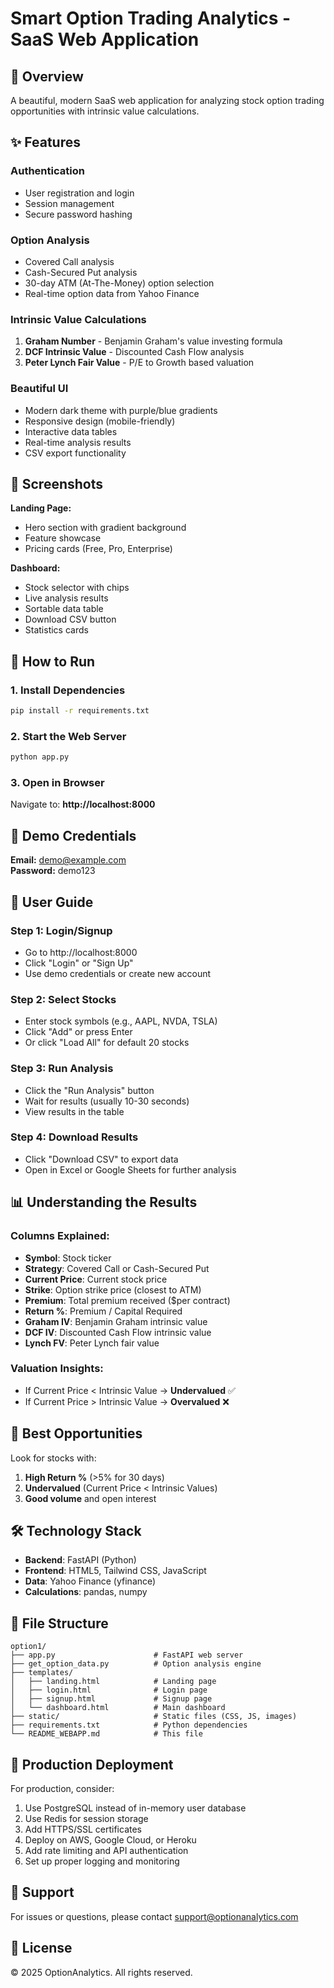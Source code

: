 # Smart Option Trading Analytics - SaaS Web Application

## 🚀 Overview

A beautiful, modern SaaS web application for analyzing stock option trading opportunities with intrinsic value calculations.

## ✨ Features

### **Authentication**
- User registration and login
- Session management
- Secure password hashing

### **Option Analysis**
- Covered Call analysis
- Cash-Secured Put analysis
- 30-day ATM (At-The-Money) option selection
- Real-time option data from Yahoo Finance

### **Intrinsic Value Calculations**
1. **Graham Number** - Benjamin Graham's value investing formula
2. **DCF Intrinsic Value** - Discounted Cash Flow analysis
3. **Peter Lynch Fair Value** - P/E to Growth based valuation

### **Beautiful UI**
- Modern dark theme with purple/blue gradients
- Responsive design (mobile-friendly)
- Interactive data tables
- Real-time analysis results
- CSV export functionality

## 🎨 Screenshots

**Landing Page:**
- Hero section with gradient background
- Feature showcase
- Pricing cards (Free, Pro, Enterprise)

**Dashboard:**
- Stock selector with chips
- Live analysis results
- Sortable data table
- Download CSV button
- Statistics cards

## 🏃 How to Run

### 1. Install Dependencies
```bash
pip install -r requirements.txt
```

### 2. Start the Web Server
```bash
python app.py
```

### 3. Open in Browser
Navigate to: **http://localhost:8000**

## 🔐 Demo Credentials

**Email:** demo@example.com  
**Password:** demo123

## 📱 User Guide

### Step 1: Login/Signup
- Go to http://localhost:8000
- Click "Login" or "Sign Up"
- Use demo credentials or create new account

### Step 2: Select Stocks
- Enter stock symbols (e.g., AAPL, NVDA, TSLA)
- Click "Add" or press Enter
- Or click "Load All" for default 20 stocks

### Step 3: Run Analysis
- Click the "Run Analysis" button
- Wait for results (usually 10-30 seconds)
- View results in the table

### Step 4: Download Results
- Click "Download CSV" to export data
- Open in Excel or Google Sheets for further analysis

## 📊 Understanding the Results

### **Columns Explained:**
- **Symbol**: Stock ticker
- **Strategy**: Covered Call or Cash-Secured Put
- **Current Price**: Current stock price
- **Strike**: Option strike price (closest to ATM)
- **Premium**: Total premium received ($per contract)
- **Return %**: Premium / Capital Required
- **Graham IV**: Benjamin Graham intrinsic value
- **DCF IV**: Discounted Cash Flow intrinsic value  
- **Lynch FV**: Peter Lynch fair value

### **Valuation Insights:**
- If Current Price < Intrinsic Value → **Undervalued** ✅
- If Current Price > Intrinsic Value → **Overvalued** ❌

## 🎯 Best Opportunities

Look for stocks with:
1. **High Return %** (>5% for 30 days)
2. **Undervalued** (Current Price < Intrinsic Values)
3. **Good volume** and open interest

## 🛠️ Technology Stack

- **Backend**: FastAPI (Python)
- **Frontend**: HTML5, Tailwind CSS, JavaScript
- **Data**: Yahoo Finance (yfinance)
- **Calculations**: pandas, numpy

## 📝 File Structure

```
option1/
├── app.py                      # FastAPI web server
├── get_option_data.py          # Option analysis engine
├── templates/
│   ├── landing.html            # Landing page
│   ├── login.html              # Login page
│   ├── signup.html             # Signup page
│   └── dashboard.html          # Main dashboard
├── static/                     # Static files (CSS, JS, images)
├── requirements.txt            # Python dependencies
└── README_WEBAPP.md            # This file
```

## 🚀 Production Deployment

For production, consider:
1. Use PostgreSQL instead of in-memory user database
2. Use Redis for session storage
3. Add HTTPS/SSL certificates
4. Deploy on AWS, Google Cloud, or Heroku
5. Add rate limiting and API authentication
6. Set up proper logging and monitoring

## 📧 Support

For issues or questions, please contact support@optionanalytics.com

## 📄 License

© 2025 OptionAnalytics. All rights reserved.
